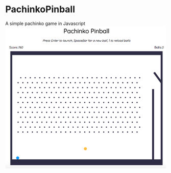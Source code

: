# PachinkoPinball
A simple pachinko game in Javascript
![alt text](https://raw.githubusercontent.com/fraricce/PachinkoPinball/master/pinball-javascript-screen-shot.png)
